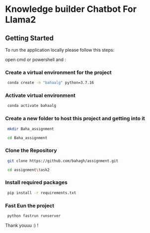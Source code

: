 # Knowledge builder Chatbot For Llama2


## Getting Started

To run the application locally please follow this steps:



open cmd or powershell and :
### Create a virtual environment for the project
```bash
 conda create -n "bahaalg" python=3.7.16

```
### Activate virtual environment
```bash
 conda activate bahaalg

```
### Create a new folder to host this project and getting into it 
```bash
 mkdir Baha_assignment
```
```bash
 cd Baha_assignment
```
### Clone the Repository
```bash
 git clone https://github.com/bahagh/assignment.git
```
```bash
 cd assignment\task2
```
### Install required packages
```bash
 pip install -r requirements.txt

```
### Fast Eun the project
```bash
 python fastrun runserver
```

Thank youuu :) !
